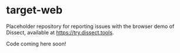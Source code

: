 # target-web

Placeholder repository for reporting issues with the browser demo of Dissect, available at https://try.dissect.tools.

Code coming here soon!
